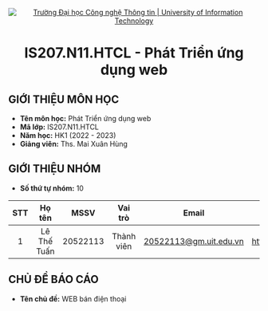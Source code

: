 <!-- Banner -->
<p align="center">
  <a href="https://www.uit.edu.vn/" title="Trường Đại học Công nghệ Thông tin" style="border: none;">
    <img src="https://i.imgur.com/WmMnSRt.png" alt="Trường Đại học Công nghệ Thông tin | University of Information Technology">
  </a>
</p>

<!-- Title -->
<h1 align="center"><b>IS207.N11.HTCL  - Phát Triển ứng dụng web </b></h1>


## GIỚI THIỆU MÔN HỌC
* **Tên môn học:** Phát Triển ứng dụng web
* **Mã lớp:** IS207.N11.HTCL
* **Năm học:** HK1 (2022 - 2023)
* **Giảng viên:** Ths. Mai Xuân Hùng
## GIỚI THIỆU NHÓM
* **Số thứ tự nhóm:** 10
<!--* **Tên nhóm:** -->
| STT | Họ tên | MSSV | Vai trò | Email | Github |
| :---: | :---: | :---: | :---: | :---: | :---: |
| 1 | Lê Thế Tuấn | 20522113 | Thành viên | 20522113@gm.uit.edu.vn | https://github.com/tuan090932 |

## CHỦ ĐỀ BÁO CÁO 
* **Tên chủ đề:** WEB bán điện thoại
